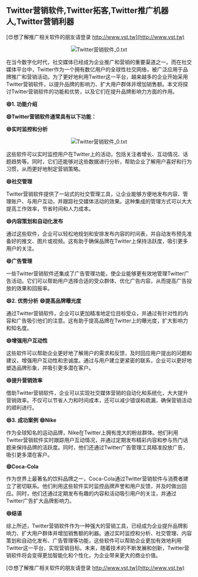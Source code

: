 ## **Twitter营销软件,Twitter拓客,Twitter推广机器人,Twitter营销利器**

[😍想了解推广相关软件的朋友请登录 http://www.vst.tw](http://www.vst.tw)

 <center><img src="https://vst.tw/MP4/tuiguang/png/0.png" alt="Twitter营销软件_0.txt"></center>

在当今数字化时代，社交媒体已经成为企业推广和营销的重要渠道之一。而在社交媒体平台中，Twitter作为一个拥有数亿用户的全球性社交网络，被广泛应用于品牌推广和营销活动。为了更好地利用Twitter这一平台，越来越多的企业开始采用Twitter营销软件，以提升品牌的影响力、扩大用户群体并增加销售额。本文将探讨Twitter营销软件的功能和优势，以及它们在提升品牌影响力方面的作用。

**😄1. 功能介绍**

**😄Twitter营销软件通常具有以下功能：**

**😄实时监控和分析**

 <center><img src="https://vst.tw/MP4/tuiguang/png/6.png" alt="Twitter营销软件_0.txt"></center>

这些软件可以实时监控用户在Twitter上的活动，包括关注者增长、互动情况、话题趋势等。同时，它们还能够对这些数据进行分析，帮助企业了解用户喜好和行为习惯，从而更好地制定营销策略。

**😄社交管理**

Twitter营销软件提供了一站式的社交管理工具，让企业能够方便地发布内容、管理账户、与用户互动，并跟踪社交媒体活动的效果。这种集成的管理方式可以大大提高工作效率，节省时间和人力成本。

**😄内容策划和自动化发布**

通过这些软件，企业可以轻松地规划和安排发布内容的时间表，并自动发布预先准备好的推文、图片或视频。这有助于确保品牌在Twitter上保持活跃度，吸引更多用户的关注。

**😄广告管理**

一些Twitter营销软件还集成了广告管理功能，使企业能够更有效地管理Twitter广告活动。它们可以帮助用户选择合适的受众群体、优化广告内容，从而提高广告投放的效果和回报率。

**😄2. 优势分析**
**😄提高品牌曝光度**

通过Twitter营销软件，企业可以更加精准地定位目标受众，并通过有针对性的内容和广告吸引他们的注意。这有助于提高品牌在Twitter上的曝光度，扩大影响力和知名度。

**😄增强用户互动性**

这些软件可以帮助企业更好地了解用户的需求和反馈，及时回应用户提出的问题和建议，增强用户互动性和忠诚度。通过与用户建立更紧密的联系，企业可以更好地塑造品牌形象，并吸引更多潜在客户。

**😄提升营销效率**

借助Twitter营销软件，企业可以实现社交媒体营销的自动化和系统化，大大提升营销效率。不仅可以节省人力和时间成本，还可以减少错误和疏漏，确保营销活动的顺利进行。

**😄3. 成功案例**
**😄Nike**

作为全球知名的运动品牌，Nike在Twitter上拥有庞大的粉丝群体。他们利用Twitter营销软件实时跟踪用户互动情况，并通过定期发布精彩内容和参与热门话题来保持品牌的活跃度。同时，他们还通过Twitter广告管理工具精准投放广告，吸引更多潜在客户。

**😄Coca-Cola**

作为世界上最著名的饮料品牌之一，Coca-Cola通过Twitter营销软件与消费者建立了密切联系。他们利用这些软件实时监控品牌声誉和用户反馈，并及时做出回应。同时，他们还通过定期发布有趣的内容和活动吸引用户的关注，并通过Twitter广告扩大品牌影响力。

**😄结语**

综上所述，Twitter营销软件作为一种强大的营销工具，已经成为企业提升品牌影响力、扩大用户群体并增加销售额的利器。通过实时监控和分析、社交管理、内容策划和自动化发布、广告管理等功能，这些软件可以帮助企业更加有效地利用Twitter这一平台，实现营销目标。未来，随着技术的不断发展和创新，Twitter营销软件将会变得更加智能化和个性化，为企业带来更大的商业价值。

[😍想了解推广相关软件的朋友请登录 http://www.vst.tw](http://www.vst.tw)




